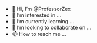 - 👋 Hi, I’m @ProfessorZex
- 👀 I’m interested in ...
- 🌱 I’m currently learning ...
- 💞️ I’m looking to collaborate on ...
- 📫 How to reach me ...

<!---
ProfessorZex/ProfessorZex is a ✨ special ✨ repository because its `README.md` (this file) appears on your GitHub profile.
You can click the Preview link to take a look at your changes.
--->
